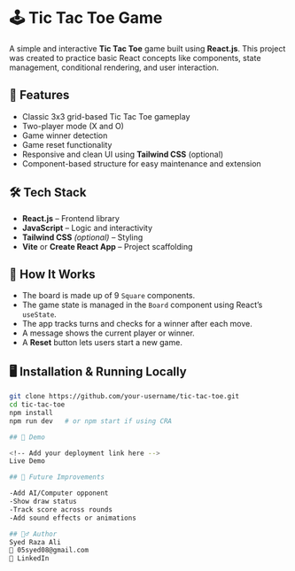 # 🕹️ Tic Tac Toe Game

A simple and interactive **Tic Tac Toe** game built using **React.js**. This project was created to practice basic React concepts like components, state management, conditional rendering, and user interaction.

## 🚀 Features

- Classic 3x3 grid-based Tic Tac Toe gameplay
- Two-player mode (X and O)
- Game winner detection
- Game reset functionality
- Responsive and clean UI using **Tailwind CSS** (optional)
- Component-based structure for easy maintenance and extension

## 🛠️ Tech Stack

- **React.js** – Frontend library
- **JavaScript** – Logic and interactivity
- **Tailwind CSS** _(optional)_ – Styling
- **Vite** or **Create React App** – Project scaffolding

## 🧠 How It Works

- The board is made up of 9 `Square` components.
- The game state is managed in the `Board` component using React’s `useState`.
- The app tracks turns and checks for a winner after each move.
- A message shows the current player or winner.
- A **Reset** button lets users start a new game.

## 🖥️ Installation & Running Locally

```bash
git clone https://github.com/your-username/tic-tac-toe.git
cd tic-tac-toe
npm install
npm run dev   # or npm start if using CRA

## 🧪 Demo

<!-- Add your deployment link here -->
Live Demo

## 🧩 Future Improvements

-Add AI/Computer opponent
-Show draw status
-Track score across rounds
-Add sound effects or animations

## 🙋‍♂️ Author
Syed Raza Ali
📧 05syed08@gmail.com
🔗 LinkedIn


```
